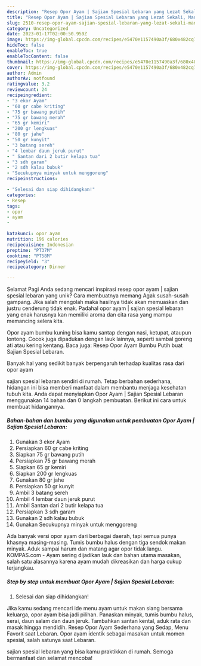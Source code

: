 ```yaml
---
description: "Resep Opor Ayam | Sajian Spesial Lebaran yang Lezat Sekali, Mantap"
title: "Resep Opor Ayam | Sajian Spesial Lebaran yang Lezat Sekali, Mantap"
slug: 2510-resep-opor-ayam-sajian-spesial-lebaran-yang-lezat-sekali-mantap
category: Uncategorized
date: 2023-01-17T02:00:50.959Z
image: https://img-global.cpcdn.com/recipes/e5470e1157490a3f/680x482cq70/opor-ayam-sajian-spesial-lebaran-foto-resep-utama.jpg
hideToc: false
enableToc: true
enableTocContent: false
thumbnail: https://img-global.cpcdn.com/recipes/e5470e1157490a3f/680x482cq70/opor-ayam-sajian-spesial-lebaran-foto-resep-utama.jpg
cover: https://img-global.cpcdn.com/recipes/e5470e1157490a3f/680x482cq70/opor-ayam-sajian-spesial-lebaran-foto-resep-utama.jpg
author: Admin
authorAv: notfound
ratingvalue: 3.2
reviewcount: 24
recipeingredient:
- "3 ekor Ayam"
- "60 gr cabe kriting"
- "75 gr bawang putih"
- "75 gr bawang merah"
- "65 gr kemiri"
- "200 gr lengkuas"
- "80 gr jahe"
- "50 gr kunyit"
- "3 batang sereh"
- "4 lembar daun jeruk purut"
- " Santan dari 2 butir kelapa tua"
- "3 sdh garam"
- "2 sdh kalau bubuk"
- "Secukupnya minyak untuk menggoreng"
recipeinstructions:

- "Selesai dan siap dihidangkan!"
categories:
- Resep
tags:
- opor
- ayam
- 

katakunci: opor ayam  
nutrition: 196 calories
recipecuisine: Indonesian
preptime: "PT37M"
cooktime: "PT58M"
recipeyield: "3"
recipecategory: Dinner

---
```



Selamat Pagi Anda sedang mencari inspirasi resep opor ayam | sajian spesial lebaran yang unik? Cara membuatnya memang Agak susah-susah gampang. Jika salah mengolah maka hasilnya tidak akan memuaskan dan justru cenderung tidak enak. Padahal opor ayam | sajian spesial lebaran yang enak harusnya kan memiliki aroma dan cita rasa yang mampu memancing selera kita.


Opor ayam bumbu kuning bisa kamu santap dengan nasi, ketupat, ataupun lontong. Cocok juga dipadukan dengan lauk lainnya, seperti sambal goreng ati atau kering kentang. Baca juga: Resep Opor Ayam Bumbu Putih buat Sajian Spesial Lebaran.

Banyak hal yang sedikit banyak berpengaruh terhadap kualitas rasa dari opor ayam 

 sajian spesial lebaran sendiri di rumah. Tetap berbahan sederhana, hidangan ini bisa memberi manfaat dalam membantu menjaga kesehatan tubuh kita. Anda dapat menyiapkan Opor Ayam | Sajian Spesial Lebaran menggunakan 14 bahan dan 0 langkah pembuatan. Berikut ini cara untuk membuat hidangannya.

<!--inarticleads1-->

##### Bahan-bahan dan bumbu yang digunakan untuk pembuatan Opor Ayam | Sajian Spesial Lebaran:

1. Gunakan 3 ekor Ayam
1. Persiapkan 60 gr cabe kriting
1. Siapkan 75 gr bawang putih
1. Persiapkan 75 gr bawang merah
1. Siapkan 65 gr kemiri
1. Siapkan 200 gr lengkuas
1. Gunakan 80 gr jahe
1. Persiapkan 50 gr kunyit
1. Ambil 3 batang sereh
1. Ambil 4 lembar daun jeruk purut
1. Ambil  Santan dari 2 butir kelapa tua
1. Persiapkan 3 sdh garam
1. Gunakan 2 sdh kalau bubuk
1. Gunakan Secukupnya minyak untuk menggoreng


Ada banyak versi opor ayam dari berbagai daerah, tapi semua punya khasnya masing-masing. Tumis bumbu halus dengan tiga sendok makan minyak. Aduk sampai harum dan matang agar opor tidak langu. KOMPAS.com - Ayam sering dijadikan lauk dan bahan utama masakan, salah satu alasannya karena ayam mudah dikreasikan dan harga cukup terjangkau. 

<!--inarticleads2-->

##### Step by step untuk membuat Opor Ayam | Sajian Spesial Lebaran:


1. Selesai dan siap dihidangkan!

Jika kamu sedang mencari ide menu ayam untuk makan siang bersama keluarga, opor ayam bisa jadi pilihan. Panaskan minyak, tumis bumbu halus, serai, daun salam dan daun jeruk. Tambahkan santan kental, aduk rata dan masak hingga mendidih. Resep Opor Ayam Sederhana yang Sedap, Menu Favorit saat Lebaran. Opor ayam identik sebagai masakan untuk momen spesial, salah satunya saat Lebaran. 

 sajian spesial lebaran yang bisa kamu praktikkan di rumah. Semoga bermanfaat dan selamat mencoba!
